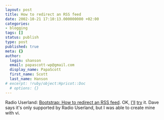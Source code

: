 ```yaml
---
layout: post
title: How to redirect an RSS feed
date: 2002-10-21 17:10:13.000000000 +02:00
categories:
- blogging
tags: []
status: publish
type: post
published: true
meta: {}
author:
  login: shanson
  email: papascott-wp@gmail.com
  display_name: PapaScott
  first_name: Scott
  last_name: Hanson
# excerpt: !ruby/object:Hpricot::Doc
  # options: {}
---
```

<p>Radio Userland: <a href="http://radio.userland.com/howtoRedirectRss">Bootstrap: How to redirect an RSS feed</a>. OK, <a href="/index.xml">I'll</a> <a href="/index.rdf">try</a> it. Dave says it's only supported by Radio Userland, but I was able to create mine with vi.</p>
